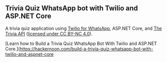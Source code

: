 ## Trivia Quiz WhatsApp bot with Twilio and ASP.NET Core
A trivia quiz application using [Twilio for WhatsApp](https://www.twilio.com/docs/whatsapp/api), ASP.NET Core, and [The Trivia API](https://the-trivia-api.com/) ([licensed under CC BY-NC 4.0](https://creativecommons.org/licenses/by-nc/4.0/)).

[Learn how to Build a Trivia Quiz WhatsApp Bot With Twilio and ASP.NET Core.](https://hackernoon.com/build-a-trivia-quiz-whatsapp-bot-with-twilio-and-aspnet-core

